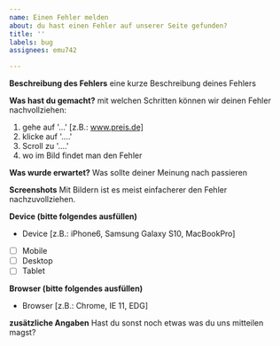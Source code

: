 ```yaml
---
name: Einen Fehler melden
about: du hast einen Fehler auf unserer Seite gefunden?
title: ''
labels: bug
assignees: emu742

---
```


**Beschreibung des Fehlers**
eine kurze Beschreibung deines Fehlers


**Was hast du gemacht?**
mit welchen Schritten können wir deinen Fehler nachvollziehen:
1. gehe auf '...' [z.B.: www.preis.de]
2. klicke auf '....'
3. Scroll zu '....'
4. wo im Bild findet man den Fehler

**Was wurde erwartet?**
Was sollte deiner Meinung nach passieren

**Screenshots**
Mit Bildern ist es meist einfacherer den Fehler nachzuvollziehen.


**Device (bitte folgendes ausfüllen)**
 - Device [z.B.: iPhone6, Samsung Galaxy S10, MacBookPro]
 - [ ] Mobile
 - [ ] Desktop
 - [ ] Tablet

**Browser (bitte folgendes ausfüllen)**
 -  Browser [z.B.: Chrome, IE 11, EDG]

**zusätzliche Angaben**
Hast du sonst noch etwas was du uns mitteilen magst?
